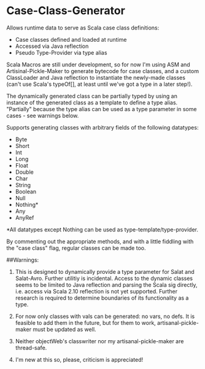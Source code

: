 Case-Class-Generator
=================

Allows runtime data to serve as Scala case class definitions:
* Case classes defined and loaded at runtime
* Accessed via Java reflection
* Pseudo Type-Provider via type alias

Scala Macros are still under development, so for now I'm using ASM and Artisinal-Pickle-Maker to generate bytecode for case classes, and a custom ClassLoader and Java reflection to instantiate the newly-made classes (can't use Scala's typeOf[], at least until we've got a type in a later step!). 

The dynamically generated class can be partially typed by using an instance of the generated class as a template to define a type alias. "Partially" because the type alias can be used as a type parameter in some cases - see warnings below.


Supports generating classes with arbitrary fields of the following datatypes: 

* Byte
* Short
* Int
* Long
* Float
* Double
* Char
* String
* Boolean
* Null
* Nothing*
* Any
* AnyRef

*All datatypes except Nothing can be used as type-template/type-provider.

 By commenting out the appropriate methods, and with a little fiddling with the "case class" flag, regular classes can be made too. 


##Warnings: 
1)  This is designed to dynamically provide a type parameter for Salat and Salat-Avro. Further utilitiy is incidental. Access to the dynamic classes seems to be limited to Java reflection and parsing the Scala sig directly, i.e. access via Scala 2.10 reflection is not yet supported. Further research is required to determine boundaries of its functionality as a type.  

2)  For now only classes with vals can be generated: no vars, no defs. It is feasible to add them in the future, but for them to work, artisanal-pickle-maker must be updated as well.

3)  Neither objectWeb's classwriter nor my artisanal-pickle-maker are thread-safe.

4)  I'm new at this so, please, criticism is appreciated!



